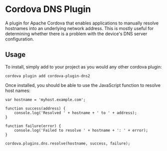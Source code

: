 # Cordova DNS Plugin

A plugin for Apache Cordova that enables applications to manually resolve
hostnames into an underlying network address. This is mostly useful for
determining whether there is a problem with the device's DNS server
configuration.

## Usage

To install, simply add to your project as you would any other cordova plugin:

```
cordova plugin add cordova-plugin-dns2
```

Once installed, you should be able to use the JavaScript function to resolve
host names:

```
var hostname = 'myhost.example.com';

function success(address) {
    console.log('Resolved ' + hostname + ' to ' + address);
}

function failure(error) {
    console.log('Failed to resolve ' + hostname + ': ' + error);
}

cordova.plugins.dns.resolve(hostname, success, failure);
```
